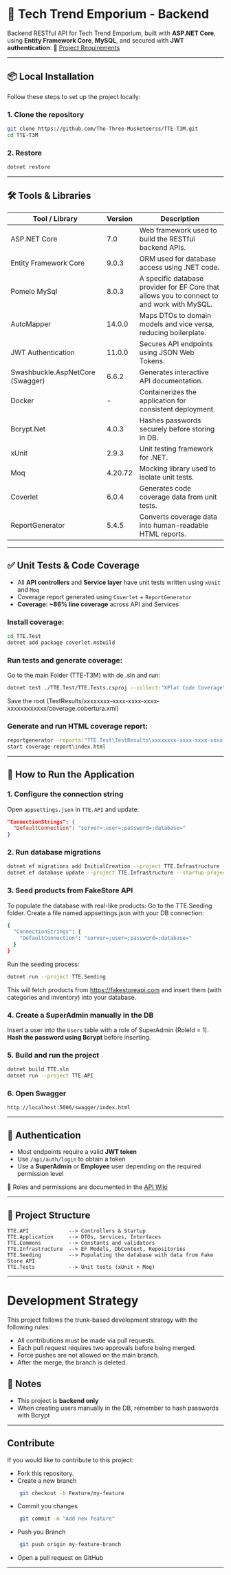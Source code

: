 ﻿# 🛒 Tech Trend Emporium - Backend

Backend RESTful API for Tech Trend Emporium, built with **ASP.NET Core**, using **Entity Framework Core**, **MySQL**, and secured with **JWT authentication**. 
📄 [Project Requirements](https://confluence.endava.com/spaces/DevDisc/pages/279422631/Tech+Trend+Emporium)

---


## 📦 Local Installation

Follow these steps to set up the project locally:

### 1. Clone the repository

```bash
git clone https://github.com/The-Three-Musketeerss/TTE-T3M.git
cd TTE-T3M 
```
### 2. Restore 
```bash
dotnet restore
```
---

## 🛠️ Tools & Libraries

| Tool / Library | Version | Description |
|----------------|---------|-------------|
| ASP.NET Core | 7.0 | Web framework used to build the RESTful backend APIs. |
| Entity Framework Core | 9.0.3 | ORM used for database access using .NET code. |
| Pomelo MySql | 8.0.3 | A specific database provider for EF Core that allows you to connect to and work with MySQL. |
| AutoMapper | 14.0.0 | Maps DTOs to domain models and vice versa, reducing boilerplate. |
| JWT Authentication | 11.0.0 | Secures API endpoints using JSON Web Tokens. |
| Swashbuckle.AspNetCore (Swagger) | 6.6.2 | Generates interactive API documentation. |
| Docker | - | Containerizes the application for consistent deployment. |
| Bcrypt.Net | 4.0.3 | Hashes passwords securely before storing in DB. |
| xUnit | 2.9.3 | Unit testing framework for .NET. |
| Moq | 4.20.72 | Mocking library used to isolate unit tests. |
| Coverlet | 6.0.4 | Generates code coverage data from unit tests. |
| ReportGenerator | 5.4.5 | Converts coverage data into human-readable HTML reports. |

---

## ✅ Unit Tests & Code Coverage

- All **API controllers** and **Service layer** have unit tests written using `xUnit` and `Moq`
- Coverage report generated using `Coverlet` + `ReportGenerator`
- **Coverage: ~86% line coverage** across API and Services



### Install coverage:
```bash
cd TTE.Test
dotnet add package coverlet.msbuild
```
### Run tests and generate coverage:
Go to the main Folder (TTE-T3M) with de .sln and run:
```bash
dotnet test ./TTE.Test/TTE.Tests.csproj --collect:"XPlat Code Coverage"
```
Save the root (TestResults/xxxxxxxx-xxxx-xxxx-xxxx-xxxxxxxxxxxx/coverage.cobertura.xml)

### Generate and run HTML coverage report:
```bash
reportgenerator -reports:"TTE.Test\TestResults\xxxxxxxx-xxxx-xxxx-xxxx-xxxxxxxxxxxx\coverage.cobertura.xml" -targetdir:"coverage-report" -reporttypes:Html
start coverage-report\index.html
```

---

## 🚀 How to Run the Application

### 1. Configure the connection string
Open `appsettings.json` in `TTE.API` and update:
```json
"ConnectionStrings": {
  "DefaultConnection": "server=;user=;password=;database="
}
```

### 2. Run database migrations
```bash
dotnet ef migrations add InitialCreation --project TTE.Infrastructure --startup-project TTE.API
dotnet ef database update --project TTE.Infrastructure --startup-project TTE.API
```

### 3. Seed products from FakeStore API
To populate the database with real-like products:
Go to the TTE.Seeding folder.
Create a file named appsettings.json with your DB connection:
```bash
{
  "ConnectionStrings": {
    "DefaultConnection": "server=;user=;password=;database="
  }
}
```
Run the seeding process:
```bash
dotnet run --project TTE.Seeding
```
This will fetch products from https://fakestoreapi.com and insert them (with categories and inventory) into your database.

### 4. Create a SuperAdmin manually in the DB
Insert a user into the `Users` table with a role of SuperAdmin (RoleId = 1).  
**Hash the password using Bcrypt** before inserting.

### 5. Build and run the project
```bash
dotnet build TTE.sln
dotnet run --project TTE.API
```

### 6. Open Swagger
```text
http://localhost:5006/swagger/index.html
```

---

## 🔐 Authentication

- Most endpoints require a valid **JWT token**
- Use `/api/auth/login` to obtain a token
- Use a **SuperAdmin** or **Employee** user depending on the required permission level

📘 Roles and permissions are documented in the [API Wiki](https://github.com/Medeteam/tech-trend-emporium)

---

## 📁 Project Structure

```
TTE.API             --> Controllers & Startup
TTE.Application     --> DTOs, Services, Interfaces
TTE.Commons         --> Constants and validators 
TTE.Infrastructure  --> EF Models, DbContext, Repositories
TTE.Seeding         --> Populating the database with data from Fake Store API
TTE.Tests           --> Unit tests (xUnit + Moq)
```

---

# Development Strategy
This project follows the trunk-based development strategy with the following rules:

- All contributions must be made via pull requests.
- Each pull request requires two approvals before being merged.
- Force pushes are not allowed on the main branch.
- After the merge, the branch is deleted.

## 📌 Notes

- This project is **backend only**
- When creating users manually in the DB, remember to hash passwords with Bcrypt

---

## Contribute
If you would like to contribute to this project:

- Fork this repository.
- Create a new branch
```bash
    git checkout -b Feature/my-feature
```
- Commit you changes
```bash
    git commit -m "Add new feature"
```
- Push you Branch
```bash
    git push origin my-feature-branch
```
- Open a pull request on GitHub

---


